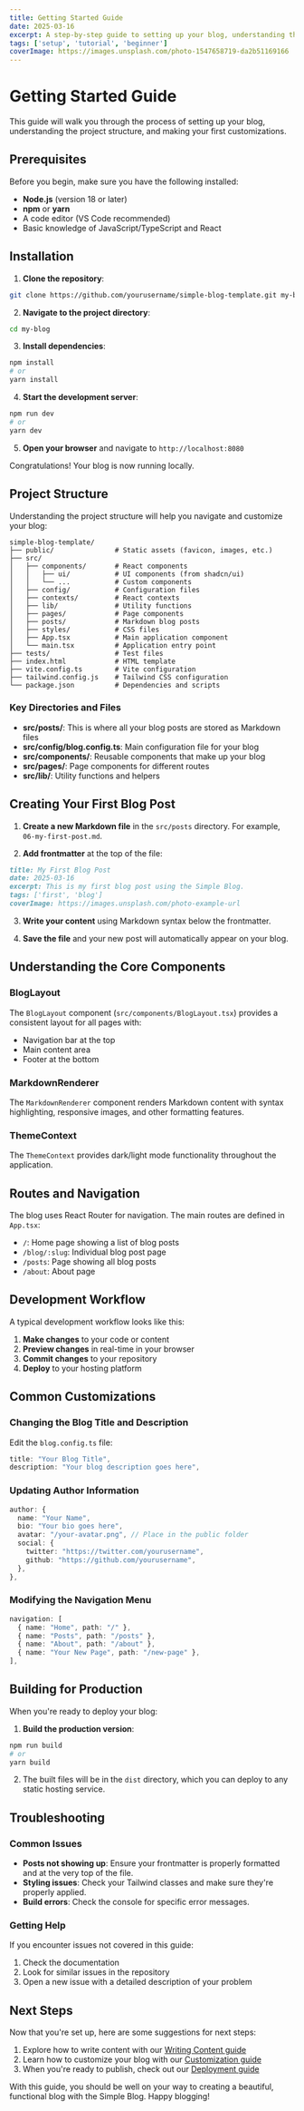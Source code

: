 ```yaml
---
title: Getting Started Guide
date: 2025-03-16
excerpt: A step-by-step guide to setting up your blog, understanding the project structure, and making your first customizations.
tags: ['setup', 'tutorial', 'beginner']
coverImage: https://images.unsplash.com/photo-1547658719-da2b51169166
---
```


# Getting Started Guide

This guide will walk you through the process of setting up your blog, understanding the project structure, and making your first customizations.

## Prerequisites

Before you begin, make sure you have the following installed:

- **Node.js** (version 18 or later)
- **npm** or **yarn**
- A code editor (VS Code recommended)
- Basic knowledge of JavaScript/TypeScript and React

## Installation

1. **Clone the repository**:

```bash
git clone https://github.com/yourusername/simple-blog-template.git my-blog
```

2. **Navigate to the project directory**:

```bash
cd my-blog
```

3. **Install dependencies**:

```bash
npm install
# or
yarn install
```

4. **Start the development server**:

```bash
npm run dev
# or
yarn dev
```

5. **Open your browser** and navigate to `http://localhost:8080`

Congratulations! Your blog is now running locally.

## Project Structure

Understanding the project structure will help you navigate and customize your blog:

```
simple-blog-template/
├── public/               # Static assets (favicon, images, etc.)
├── src/
│   ├── components/       # React components
│   │   ├── ui/           # UI components (from shadcn/ui)
│   │   └── ...           # Custom components
│   ├── config/           # Configuration files
│   ├── contexts/         # React contexts
│   ├── lib/              # Utility functions
│   ├── pages/            # Page components
│   ├── posts/            # Markdown blog posts
│   ├── styles/           # CSS files
│   ├── App.tsx           # Main application component
│   └── main.tsx          # Application entry point
├── tests/                # Test files
├── index.html            # HTML template
├── vite.config.ts        # Vite configuration
├── tailwind.config.js    # Tailwind CSS configuration
└── package.json          # Dependencies and scripts
```

### Key Directories and Files

- **src/posts/**: This is where all your blog posts are stored as Markdown files
- **src/config/blog.config.ts**: Main configuration file for your blog
- **src/components/**: Reusable components that make up your blog
- **src/pages/**: Page components for different routes
- **src/lib/**: Utility functions and helpers

## Creating Your First Blog Post

1. **Create a new Markdown file** in the `src/posts` directory. For example, `06-my-first-post.md`.

2. **Add frontmatter** at the top of the file:

```markdown
title: My First Blog Post
date: 2025-03-16
excerpt: This is my first blog post using the Simple Blog.
tags: ['first', 'blog']
coverImage: https://images.unsplash.com/photo-example-url
```

3. **Write your content** using Markdown syntax below the frontmatter.

4. **Save the file** and your new post will automatically appear on your blog.

## Understanding the Core Components

### BlogLayout

The `BlogLayout` component (`src/components/BlogLayout.tsx`) provides a consistent layout for all pages with:

- Navigation bar at the top
- Main content area
- Footer at the bottom

### MarkdownRenderer

The `MarkdownRenderer` component renders Markdown content with syntax highlighting, responsive images, and other formatting features.

### ThemeContext

The `ThemeContext` provides dark/light mode functionality throughout the application.

## Routes and Navigation

The blog uses React Router for navigation. The main routes are defined in `App.tsx`:

- `/`: Home page showing a list of blog posts
- `/blog/:slug`: Individual blog post page
- `/posts`: Page showing all blog posts
- `/about`: About page

## Development Workflow

A typical development workflow looks like this:

1. **Make changes** to your code or content
2. **Preview changes** in real-time in your browser
3. **Commit changes** to your repository
4. **Deploy** to your hosting platform

## Common Customizations

### Changing the Blog Title and Description

Edit the `blog.config.ts` file:

```typescript
title: "Your Blog Title",
description: "Your blog description goes here",
```

### Updating Author Information

```typescript
author: {
  name: "Your Name",
  bio: "Your bio goes here",
  avatar: "/your-avatar.png", // Place in the public folder
  social: {
    twitter: "https://twitter.com/yourusername",
    github: "https://github.com/yourusername",
  },
},
```

### Modifying the Navigation Menu

```typescript
navigation: [
  { name: "Home", path: "/" },
  { name: "Posts", path: "/posts" },
  { name: "About", path: "/about" },
  { name: "Your New Page", path: "/new-page" },
],
```

## Building for Production

When you're ready to deploy your blog:

1. **Build the production version**:

```bash
npm run build
# or
yarn build
```

2. The built files will be in the `dist` directory, which you can deploy to any static hosting service.

## Troubleshooting

### Common Issues

- **Posts not showing up**: Ensure your frontmatter is properly formatted and at the very top of the file.
- **Styling issues**: Check your Tailwind classes and make sure they're properly applied.
- **Build errors**: Check the console for specific error messages.

### Getting Help

If you encounter issues not covered in this guide:

1. Check the documentation
2. Look for similar issues in the repository
3. Open a new issue with a detailed description of your problem

## Next Steps

Now that you're set up, here are some suggestions for next steps:

1. Explore how to write content with our [Writing Content guide](/blog/03-writing-content)
2. Learn how to customize your blog with our [Customization guide](/blog/04-customizing)
3. When you're ready to publish, check out our [Deployment guide](/blog/05-deploying)

With this guide, you should be well on your way to creating a beautiful, functional blog with the Simple Blog. Happy blogging!
